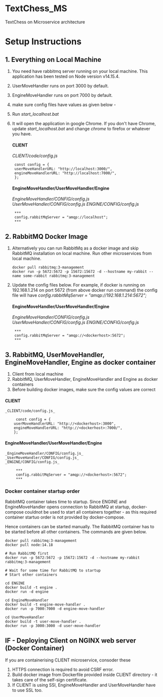 # TextChess_MS

TextChess on Microservice architecture

# Setup Instructions

## 1. Everything on Local Machine

1.  You need have rabbitmq server running on your local machine. This application has been tested on Node version v14.15.4.
2.  UserMoveHandler runs on port 3000 by default.
3.  EngineMoveHandler runs on port 7000 by default.
4.  make sure config files have values as given below -
5.  Run _start_localhost.bat_
6.  It will open the application in google Chrome. If you don't have Chrome, update _start_localhost.bat_ and change _chrome_ to firefox or whatever you have.

    #### CLIENT

    _CLIENT/code/config.js_

         const config = {
         userMoveHandlerURL: "http://localhost:3000/",
         engineMoveHandlerURL: "http://localhost:7000/",
         };

    #### EngineMoveHandler/UserMoveHandler/Engine

    _EngineMoveHandler/CONFIG/config.js_
    _UserMoveHandler/CONFIG/config.js_
    _ENGINE/CONFIG/config.js_

         ***
         config.rabbitMqServer = "amqp://localhost";
         ***

## 2. RabbitMQ Docker Image

1.  Alternatively you can run RabbitMq as a docker image and skip RabbitMQ installation on local machine. Run other microservices from local machine.

        docker pull rabbitmq:3-management
        docker run -p 5672:5672 -p 15672:15672 -d --hostname my-rabbit --name some-rabbit rabbitmq:3-management

2.  Update the config files below. For example, if docker is running on 192.168.1.214 on port 5672 (from above docker run command) the config file will have _config.rabbitMqServer = "amqp://192.168.1.214:5672";_

    #### EngineMoveHandler/UserMoveHandler/Engine

    _EngineMoveHandler/CONFIG/config.js_
    _UserMoveHandler/CONFIG/config.js_
    _ENGINE/CONFIG/config.js_

         ***
         config.rabbitMqServer = "amqp://<dockerhost>:5672";
         ***

## 3. RabbitMQ, UserMoveHandler, EngineMoveHandler, Engine as docker container

1. Client from local machine
2. RabbitMQ, UserMoveHandler, EngineMoveHandler and Engine as docker containers
3. Before building docker images, make sure the config values are correct

#### CLIENT

    _CLIENT/code/config.js_

         const config = {
        userMoveHandlerURL: "http://<dockerhost>:3000",
        engineMoveHandlerURL: "http://<dockerhost>:7000/",
        };

#### EngineMoveHandler/UserMoveHandler/Engine

    _EngineMoveHandler/CONFIG/config.js_
    _UserMoveHandler/CONFIG/config.js_
    _ENGINE/CONFIG/config.js_

         ***
         config.rabbitMqServer = "amqp://<dockerhost>:5672";
         ***

### Docker container startup order

RabbitMQ container takes time to startup. Since ENGINE and EngineMoveHandler opens connection to RabbitMQ at startup, docker-compose couldnot be used to start all containers together - as this required container startuo order is not provided by docker-compose.

Hence containers can be started manually. The RabbitMQ container has to be started before all other containers. The commands are given below.

    docker pull rabbitmq:3-management
    docker pull node:14.18

    # Run RabbitMQ first
    docker run -p 5672:5672 -p 15672:15672 -d --hostname my-rabbit rabbitmq:3-management

    # Wait for some time for RabbitMQ to startup
    # Start other containers

    cd ENGINE
    docker build -t engine .
    docker run -d engine

    cd EngineMoveHandler
    docker build -t engine-move-handler .
    docker run -p 7000:7000 -d engine-move-handler

    cd UserMoveHandler
    docker build -t user-move-handler .
    docker run -p 3000:3000 -d user-move-handler

## IF - Deploying Client on NGINX web server (Docker Container)

If you are containerising CLIENT microservice, consoder these

1. HTTPS connection is required to avoid CSRF error.
2. Build docker image from Dockerfile provided inside CLIENT directory - it takes care of the self-sign certificate.
3. If CLIENT is using SSl, EngineMoveHandler and UserMoveHandler have to use SSL too.
